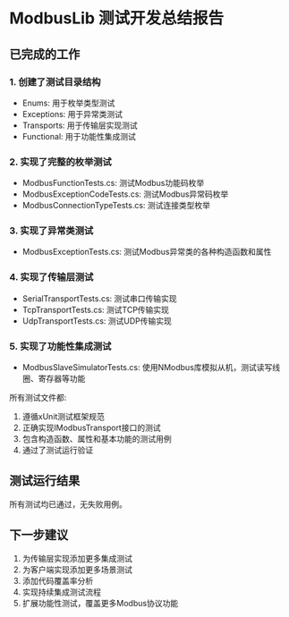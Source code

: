 # ModbusLib 测试开发总结报告

## 已完成的工作

### 1. 创建了测试目录结构
- Enums: 用于枚举类型测试
- Exceptions: 用于异常类测试
- Transports: 用于传输层实现测试
- Functional: 用于功能性集成测试

### 2. 实现了完整的枚举测试
- ModbusFunctionTests.cs: 测试Modbus功能码枚举
- ModbusExceptionCodeTests.cs: 测试Modbus异常码枚举
- ModbusConnectionTypeTests.cs: 测试连接类型枚举

### 3. 实现了异常类测试
- ModbusExceptionTests.cs: 测试Modbus异常类的各种构造函数和属性

### 4. 实现了传输层测试
- SerialTransportTests.cs: 测试串口传输实现
- TcpTransportTests.cs: 测试TCP传输实现
- UdpTransportTests.cs: 测试UDP传输实现

### 5. 实现了功能性集成测试
- ModbusSlaveSimulatorTests.cs: 使用NModbus库模拟从机，测试读写线圈、寄存器等功能

所有测试文件都:
1. 遵循xUnit测试框架规范
2. 正确实现IModbusTransport接口的测试
3. 包含构造函数、属性和基本功能的测试用例
4. 通过了测试运行验证

## 测试运行结果
所有测试均已通过，无失败用例。

## 下一步建议
1. 为传输层实现添加更多集成测试
2. 为客户端实现添加更多场景测试
3. 添加代码覆盖率分析
4. 实现持续集成测试流程
5. 扩展功能性测试，覆盖更多Modbus协议功能